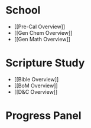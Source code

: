 # School 
- [[Pre-Cal Overview]]
- [[Gen Chem Overview]]
- [[Gen Math Overview]]

# Scripture Study
- [[Bible Overview]]
- [[BoM Overview]]
- [[D&C Overview]]
 
# Progress Panel


